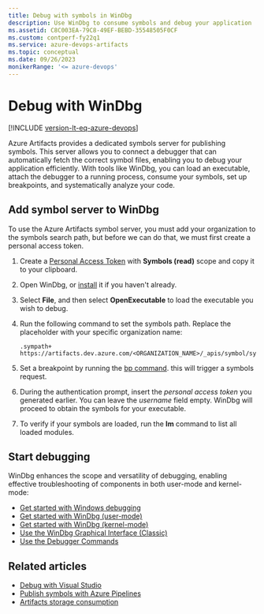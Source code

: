 ```yaml
---
title: Debug with symbols in WinDbg
description: Use WinDbg to consume symbols and debug your application
ms.assetid: C8C003EA-79C8-49EF-BEBD-35548505F0CF
ms.custom: contperf-fy22q1
ms.service: azure-devops-artifacts
ms.topic: conceptual
ms.date: 09/26/2023
monikerRange: '<= azure-devops'
---
```


# Debug with WinDbg

[!INCLUDE [version-lt-eq-azure-devops](../../includes/version-lt-eq-azure-devops.md)]

Azure Artifacts provides a dedicated symbols server for publishing symbols. This server allows you to connect a debugger that can automatically fetch the correct symbol files, enabling you to debug your application efficiently. With tools like WinDbg, you can load an executable, attach the debugger to a running process, consume your symbols, set up breakpoints, and systematically analyze your code.

## Add symbol server to WinDbg

To use the Azure Artifacts symbol server, you must add your organization to the symbols search path, but before we can do that, we must first create a personal access token.

1. Create a [Personal Access Token](../../organizations/accounts/use-personal-access-tokens-to-authenticate.md#create-a-pat) with **Symbols (read)** scope and copy it to your clipboard.

1. Open WinDbg, or [install](/windows-hardware/drivers/debugger/) it if you haven't already.

1. Select **File**, and then select **OpenExecutable** to load the executable you wish to debug.

1. Run the following command to set the symbols path. Replace the placeholder with your specific organization name:


    ```Command
    .sympath+ https://artifacts.dev.azure.com/<ORGANIZATION_NAME>/_apis/symbol/symsrv
    ```

1. Set a breakpoint by running the [bp command](/windows-hardware/drivers/debugger/bp--bu--bm--set-breakpoint-). this will trigger a symbols request.

1. During the authentication prompt, insert the *personal access token* you generated earlier. You can leave the *username* field empty. WinDbg will proceed to obtain the symbols for your executable.

1. To verify if your symbols are loaded, run the **lm** command to list all loaded modules.

## Start debugging

WinDbg enhances the scope and versatility of debugging, enabling effective troubleshooting of components in both user-mode and kernel-mode:

- [Get started with Windows debugging](/windows-hardware/drivers/debugger/getting-started-with-windows-debugging)
- [Get started with WinDbg (user-mode)](/windows-hardware/drivers/debugger/getting-started-with-windbg)
- [Get started with WinDbg (kernel-mode)](/windows-hardware/drivers/debugger/getting-started-with-windbg--kernel-mode-)
- [Use the WinDbg Graphical Interface (Classic)](/windows-hardware/drivers/debugger/windbg-graphical-interface)
- [Use the Debugger Commands](/windows-hardware/drivers/debugger/using-debugger-commands)

## Related articles

- [Debug with Visual Studio](./debug-with-symbols-visual-studio.md)
- [Publish symbols with Azure Pipelines](../../pipelines/artifacts/symbols.md)
- [Artifacts storage consumption](../artifact-storage.md)
